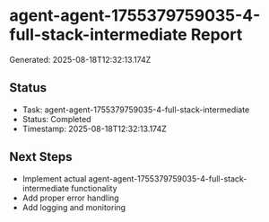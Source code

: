# agent-agent-1755379759035-4-full-stack-intermediate Report

Generated: 2025-08-18T12:32:13.174Z

## Status
- Task: agent-agent-1755379759035-4-full-stack-intermediate
- Status: Completed
- Timestamp: 2025-08-18T12:32:13.174Z

## Next Steps
- Implement actual agent-agent-1755379759035-4-full-stack-intermediate functionality
- Add proper error handling
- Add logging and monitoring
